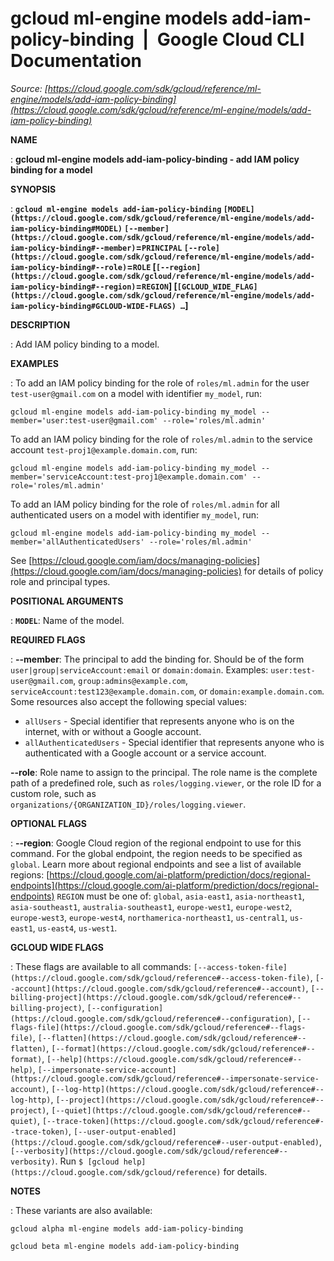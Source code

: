 # gcloud ml-engine models add-iam-policy-binding  |  Google Cloud CLI Documentation

*Source: [https://cloud.google.com/sdk/gcloud/reference/ml-engine/models/add-iam-policy-binding](https://cloud.google.com/sdk/gcloud/reference/ml-engine/models/add-iam-policy-binding)*

**NAME**

: **gcloud ml-engine models add-iam-policy-binding - add IAM policy binding for a model**

**SYNOPSIS**

: **`gcloud ml-engine models add-iam-policy-binding` `[MODEL](https://cloud.google.com/sdk/gcloud/reference/ml-engine/models/add-iam-policy-binding#MODEL)` `[--member](https://cloud.google.com/sdk/gcloud/reference/ml-engine/models/add-iam-policy-binding#--member)`=`PRINCIPAL` `[--role](https://cloud.google.com/sdk/gcloud/reference/ml-engine/models/add-iam-policy-binding#--role)`=`ROLE` [`[--region](https://cloud.google.com/sdk/gcloud/reference/ml-engine/models/add-iam-policy-binding#--region)`=`REGION`] [`[GCLOUD_WIDE_FLAG](https://cloud.google.com/sdk/gcloud/reference/ml-engine/models/add-iam-policy-binding#GCLOUD-WIDE-FLAGS) …`]**

**DESCRIPTION**

: Add IAM policy binding to a model.

**EXAMPLES**

: To add an IAM policy binding for the role of `roles/ml.admin` for the
user `test-user@gmail.com` on a model with identifier
`my_model`, run:

```
gcloud ml-engine models add-iam-policy-binding my_model --member='user:test-user@gmail.com' --role='roles/ml.admin'
```

To add an IAM policy binding for the role of `roles/ml.admin` to the
service account `test-proj1@example.domain.com`, run:

```
gcloud ml-engine models add-iam-policy-binding my_model --member='serviceAccount:test-proj1@example.domain.com' --role='roles/ml.admin'
```

To add an IAM policy binding for the role of `roles/ml.admin` for all
authenticated users on a model with identifier `my_model`, run:

```
gcloud ml-engine models add-iam-policy-binding my_model --member='allAuthenticatedUsers' --role='roles/ml.admin'
```

See [https://cloud.google.com/iam/docs/managing-policies](https://cloud.google.com/iam/docs/managing-policies)
for details of policy role and principal types.

**POSITIONAL ARGUMENTS**

: **`MODEL`**:
Name of the model.

**REQUIRED FLAGS**

: **--member**:
The principal to add the binding for. Should be of the form
`user|group|serviceAccount:email` or `domain:domain`.
Examples: `user:test-user@gmail.com`,
`group:admins@example.com`,
`serviceAccount:test123@example.domain.com`, or
`domain:example.domain.com`.
Some resources also accept the following special values:

- `allUsers` - Special identifier that represents anyone who is on the
internet, with or without a Google account.
- `allAuthenticatedUsers` - Special identifier that represents anyone
who is authenticated with a Google account or a service account.

**--role**:
Role name to assign to the principal. The role name is the complete path of a
predefined role, such as `roles/logging.viewer`, or the role ID for a
custom role, such as
`organizations/{ORGANIZATION_ID}/roles/logging.viewer`.

**OPTIONAL FLAGS**

: **--region**:
Google Cloud region of the regional endpoint to use for this command. For the
global endpoint, the region needs to be specified as `global`.
Learn more about regional endpoints and see a list of available regions: [https://cloud.google.com/ai-platform/prediction/docs/regional-endpoints](https://cloud.google.com/ai-platform/prediction/docs/regional-endpoints)
`REGION` must be one of: `global`,
`asia-east1`, `asia-northeast1`,
`asia-southeast1`, `australia-southeast1`,
`europe-west1`, `europe-west2`, `europe-west3`,
`europe-west4`, `northamerica-northeast1`,
`us-central1`, `us-east1`, `us-east4`,
`us-west1`.

**GCLOUD WIDE FLAGS**

: These flags are available to all commands: `[--access-token-file](https://cloud.google.com/sdk/gcloud/reference#--access-token-file)`,
`[--account](https://cloud.google.com/sdk/gcloud/reference#--account)`, `[--billing-project](https://cloud.google.com/sdk/gcloud/reference#--billing-project)`,
`[--configuration](https://cloud.google.com/sdk/gcloud/reference#--configuration)`,
`[--flags-file](https://cloud.google.com/sdk/gcloud/reference#--flags-file)`,
`[--flatten](https://cloud.google.com/sdk/gcloud/reference#--flatten)`, `[--format](https://cloud.google.com/sdk/gcloud/reference#--format)`, `[--help](https://cloud.google.com/sdk/gcloud/reference#--help)`, `[--impersonate-service-account](https://cloud.google.com/sdk/gcloud/reference#--impersonate-service-account)`,
`[--log-http](https://cloud.google.com/sdk/gcloud/reference#--log-http)`,
`[--project](https://cloud.google.com/sdk/gcloud/reference#--project)`, `[--quiet](https://cloud.google.com/sdk/gcloud/reference#--quiet)`, `[--trace-token](https://cloud.google.com/sdk/gcloud/reference#--trace-token)`, `[--user-output-enabled](https://cloud.google.com/sdk/gcloud/reference#--user-output-enabled)`,
`[--verbosity](https://cloud.google.com/sdk/gcloud/reference#--verbosity)`.
Run `$ [gcloud help](https://cloud.google.com/sdk/gcloud/reference)` for details.

**NOTES**

: These variants are also available:

```
gcloud alpha ml-engine models add-iam-policy-binding
```

```
gcloud beta ml-engine models add-iam-policy-binding
```